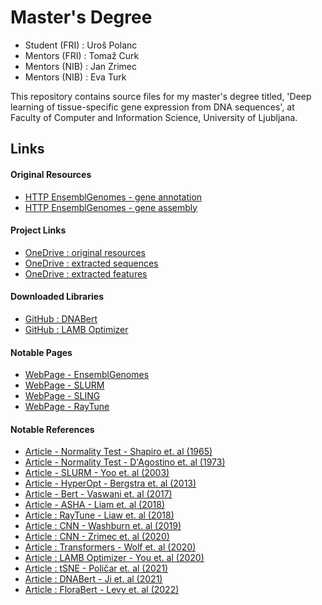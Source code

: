 # Master's Degree

- Student (FRI) : Uroš Polanc
- Mentors (FRI) : Tomaž Curk
- Mentors (NIB) : Jan Zrimec
- Mentors (NIB) : Eva Turk

This repository contains source files for my master's degree titled, 'Deep learning of tissue-specific gene expression from DNA sequences', at Faculty of Computer and Information Science, University of Ljubljana.

## Links

#### Original Resources

- [HTTP EnsemblGenomes - gene annotation](https://ftp.ensemblgenomes.org/pub/plants/release-36/gff3/arabidopsis_thaliana/)
- [HTTP EnsemblGenomes - gene assembly](https://ftp.ensemblgenomes.org/pub/plants/release-36/fasta/arabidopsis_thaliana/dna/)

#### Project Links

- [OneDrive : original resources](https://unilj-my.sharepoint.com/:u:/g/personal/up4472_student_uni-lj_si/EclV-VL9zfBMlo3ONMsrF30Bp6SkPrg_cXO9R-oeERuR3A?e=C1jvAC)
- [OneDrive : extracted sequences](https://unilj-my.sharepoint.com/:u:/g/personal/up4472_student_uni-lj_si/EakWdR8gnABKmrFO7F5aSJ8BIA0Gdop7omRRSITf_plmdw?e=uIkU78)
- [OneDrive : extracted features](https://unilj-my.sharepoint.com/:u:/g/personal/up4472_student_uni-lj_si/Ed7lfBxtoHBHm68r2iVF3hMBBe1JzRm87l5dex0yPNiX0w?e=rdQqMO)

#### Downloaded Libraries

- [GitHub : DNABert](https://github.com/jerryji1993/DNABERT)
- [GitHub : LAMB Optimizer](https://github.com/cybertronai/pytorch-lamb)

#### Notable Pages

- [WebPage - EnsemblGenomes](https://ensemblgenomes.org/)
- [WebPage - SLURM](https://slurm.schedmd.com)
- [WebPage - SLING](https://www.sling.si/sling/en/)
- [WebPage - RayTune](https://docs.ray.io/en/latest/tune/index.html)

#### Notable References

- [Article - Normality Test - Shapiro et. al (1965)](https://www.jstor.org/stable/2333709)
- [Article - Normality Test - D'Agostino et. al (1973)](https://www.jstor.org/stable/2335012)
- [Article - SLURM - Yoo et. al (2003)](https://link.springer.com/chapter/10.1007/10968987_3)
- [Article - HyperOpt - Bergstra et. al (2013)](https://arxiv.org/abs/1209.5111)
- [Article - Bert - Vaswani et. al (2017)](https://arxiv.org/abs/1706.03762)
- [Article - ASHA - Liam et. al (2018)](https://arxiv.org/abs/1810.05934)
- [Article : RayTune - Liaw et. al (2018)](https://arxiv.org/abs/1807.05118)
- [Article : CNN - Washburn et. al (2019)](https://www.pnas.org/doi/10.1073/pnas.1814551116)
- [Article : CNN - Zrimec et. al (2020)](https://www.nature.com/articles/s41467-020-19921-4)
- [Article : Transformers - Wolf et. al (2020)](https://aclanthology.org/2020.emnlp-demos.6/)
- [Article : LAMB Optimizer - You et. al (2020)](https://arxiv.org/abs/1904.00962)
- [Article : tSNE - Poličar et. al (2021)](https://link.springer.com/article/10.1007/s10994-021-06043-1)
- [Article : DNABert - Ji et. al (2021)](https://academic.oup.com/bioinformatics/article/37/15/2112/6128680)
- [Article : FloraBert - Levy et. al (2022)](https://europepmc.org/article/ppr/ppr537980)
